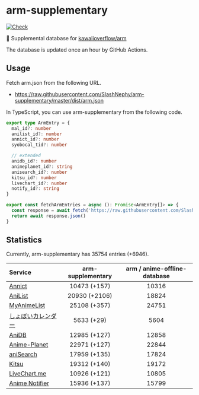 # arm-supplementary

[![Check](https://github.com/SlashNephy/arm-supplementary/actions/workflows/check-node.yml/badge.svg)](https://github.com/SlashNephy/arm-supplementary/actions/workflows/check-node.yml)

💊 Supplemental database for [kawaiioverflow/arm](https://github.com/kawaiioverflow/arm)

The database is updated once an hour by GitHub Actions.

## Usage

Fetch arm.json from the following URL.

- https://raw.githubusercontent.com/SlashNephy/arm-supplementary/master/dist/arm.json

In TypeScript, you can use arm-supplementary from the following code.

```TypeScript
export type ArmEntry = {
  mal_id?: number
  anilist_id?: number
  annict_id?: number
  syobocal_tid?: number

  // extended
  anidb_id?: number
  animeplanet_id?: string
  anisearch_id?: number
  kitsu_id?: number
  livechart_id?: number
  notify_id?: string
}

export const fetchArmEntries = async (): Promise<ArmEntry[]> => {
  const response = await fetch('https://raw.githubusercontent.com/SlashNephy/arm-supplementary/master/dist/arm.json')
  return await response.json()
}
```

## Statistics

Currently, arm-supplementary has 35754 entries (+6946).

| Service                                     | arm-supplementary | arm / anime-offline-database |
| :------------------------------------------ | :---------------: | :--------------------------: |
| [Annict](https://annict.com)                |   10473 (+157)    |            10316             |
| [AniList](https://anilist.co)               |   20930 (+2106)   |            18824             |
| [MyAnimeList](https://myanimelist.net)      |   25108 (+357)    |            24751             |
| [しょぼいカレンダー](https://cal.syoboi.jp) |    5633 (+29)     |             5604             |
| [AniDB](https://anidb.net)                  |   12985 (+127)    |            12858             |
| [Anime-Planet](https://anime-planet.com)    |   22971 (+127)    |            22844             |
| [aniSearch](https://anisearch.com)          |   17959 (+135)    |            17824             |
| [Kitsu](https://kitsu.io)                   |   19312 (+140)    |            19172             |
| [LiveChart.me](https://livechart.me)        |   10926 (+121)    |            10805             |
| [Anime Notifier](https://notify.moe)        |   15936 (+137)    |            15799             |
